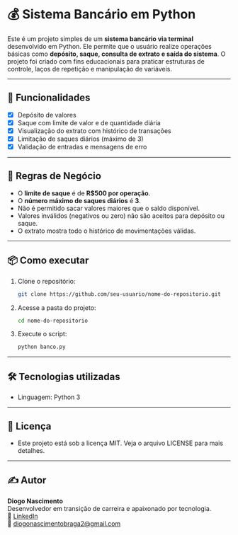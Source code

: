 # 💰 Sistema Bancário em Python

Este é um projeto simples de um **sistema bancário via terminal** desenvolvido em Python. Ele permite que o usuário realize operações básicas como **depósito, saque, consulta de extrato e saída do sistema**. O projeto foi criado com fins educacionais para praticar estruturas de controle, laços de repetição e manipulação de variáveis.

---

## 🚀 Funcionalidades

- [x] Depósito de valores
- [x] Saque com limite de valor e de quantidade diária
- [x] Visualização do extrato com histórico de transações
- [x] Limitação de saques diários (máximo de 3)
- [x] Validação de entradas e mensagens de erro

---

## 🧠 Regras de Negócio

- O **limite de saque** é de **R$500 por operação**.
- O **número máximo de saques diários** é **3**.
- Não é permitido sacar valores maiores que o saldo disponível.
- Valores inválidos (negativos ou zero) não são aceitos para depósito ou saque.
- O extrato mostra todo o histórico de movimentações válidas.

---

## 📦 Como executar

1. Clone o repositório:
   ```bash
   git clone https://github.com/seu-usuario/nome-do-repositorio.git
2. Acesse a pasta do projeto:
   ```bash
   cd nome-do-repositorio
3. Execute o script:
   ```bash
   python banco.py

---

## 🛠️ Tecnologias utilizadas

- Linguagem: Python 3

---

## 📄 Licença

- Este projeto está sob a licença MIT. Veja o arquivo LICENSE para mais detalhes.

---

## ✍️ Autor

**Diogo Nascimento**  
Desenvolvedor em transição de carreira e apaixonado por tecnologia.  
🔗 [LinkedIn](https://www.linkedin.com/in/diogo-nascimento-98a277b2/)  
📧 diogonascimentobraga2@gmail.com
